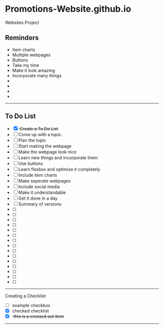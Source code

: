 # Promotions-Website.github.io
Websites Project

## Reminders
- Item charts
- Multiple webpages
- Buttons
- Take my time
- Make it look amazing
- Incorporate many things
- 
- 
- 
- 
---
## To Do List
- [x] <del> Create a To Do List </del>
- [ ] Come up with a topic.
- [ ] Plan the topic
- [ ] Start making the webpage
- [ ] Make the webpage look nice
- [ ] Learn new things and incorporate them
- [ ] Use buttons
- [ ] Learn flexbox and optimize it completely
- [ ] Include item charts
- [ ] Make seperate webpages
- [ ] Include social media
- [ ] Make it understandable
- [ ] Get it done in a day
- [ ] Summary of versions
- [ ] 
- [ ] 
- [ ] 
- [ ] 
- [ ] 
- [ ] 
- [ ] 
- [ ] 
- [ ] 
- [ ] 
- [ ] 
- [ ] 
- [ ] 
- [ ] 
- [ ] 
--- 
Creating a Checklist
- [ ] example checkbox
- [x] checked checklist
- [x] <del> this is a crossed out item </del>
--- 
